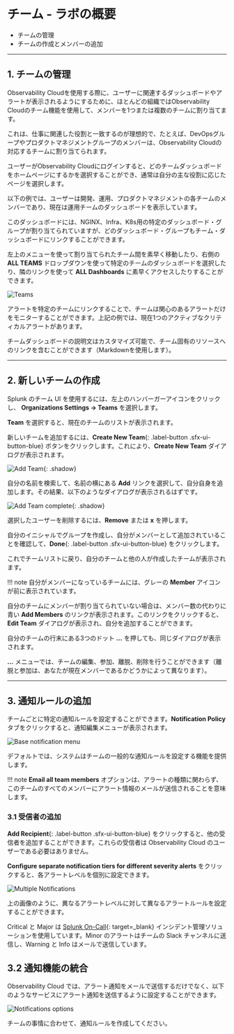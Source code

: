 # チーム - ラボの概要

* チームの管理
* チームの作成とメンバーの追加

---

## 1. チームの管理

Observability Cloudを使用する際に、ユーザーに関連するダッシュボードやアラートが表示されるようにするために、ほとんどの組織ではObservability Cloudのチーム機能を使用して、メンバーを1つまたは複数のチームに割り当てます。

これは、仕事に関連した役割と一致するのが理想的で、たとえば、DevOpsグループやプロダクトマネジメントグループのメンバーは、Observability Cloudの対応するチームに割り当てられます。

ユーザーがObservability Cloudにログインすると、どのチームダッシュボードをホームページにするかを選択することができ、通常は自分の主な役割に応じたページを選択します。

以下の例では、ユーザーは開発、運用、プロダクトマネジメントの各チームのメンバーであり、現在は運用チームのダッシュボードを表示しています。

このダッシュボードには、NGINX、Infra、K8s用の特定のダッシュボード・グループが割り当てられていますが、どのダッシュボード・グループもチーム・ダッシュボードにリンクすることができます。

左上のメニューを使って割り当てられたチーム間を素早く移動したり、右側の **ALL TEAMS** ドロップダウンを使って特定のチームのダッシュボードを選択したり、隣のリンクを使って **ALL Dashboards** に素早くアクセスしたりすることができます。

![Teams](../images/servicebureau/teams-homepage.png)

アラートを特定のチームにリンクすることで、チームは関心のあるアラートだけをモニターすることができます。上記の例では、現在1つのアクティブなクリティカルアラートがあります。

チームダッシュボードの説明文はカスタマイズ可能で、チーム固有のリソースへのリンクを含むことができます（Markdownを使用します）。

---

## 2. 新しいチームの作成

Splunk のチーム UI を使用するには、左上のハンバーガーアイコンをクリックし、 **Organizations Settings → Teams** を選択します。

**Team** を選択すると、現在のチームのリストが表示されます。

新しいチームを追加するには、**Create New Team**{: .label-button .sfx-ui-button-blue} ボタンをクリックします。これにより、**Create New Team** ダイアログが表示されます。

![Add Team](../images/servicebureau/create-new-team.png){: .shadow}

自分の名前を検索して、名前の横にある **Add** リンクを選択して、自分自身を追加します。その結果、以下のようなダイアログが表示されるはずです。

![Add Team complete](../images/servicebureau/add-to-team.png){: .shadow}

選択したユーザーを削除するには、**Remove** または **x** を押します。

自分のイニシャルでグループを作成し、自分がメンバーとして追加されていることを確認して、**Done**{: .label-button .sfx-ui-button-blue} をクリックします。

これでチームリストに戻り、自分のチームと他の人が作成したチームが表示されます。

!!! note
    自分がメンバーになっているチームには、グレーの **Member** アイコンが前に表示されています。

自分のチームにメンバーが割り当てられていない場合は、メンバー数の代わりに青い **Add Members** のリンクが表示されます。このリンクをクリックすると、**Edit Team** ダイアログが表示され、自分を追加することができます。

自分のチームの行末にある3つのドット **...** を押しても、同じダイアログが表示されます。

**...** メニューでは、チームの編集、参加、離脱、削除を行うことができます（離脱と参加は、あなたが現在メンバーであるかどうかによって異なります）。

---

## 3. 通知ルールの追加

チームごとに特定の通知ルールを設定することができます。**Notification Policy** タブをクリックすると、通知編集メニューが表示されます。

![Base notification menu](../images/servicebureau/notification-policy.png)

デフォルトでは、システムはチームの一般的な通知ルールを設定する機能を提供します。

!!! note
    **Email all team members** オプションは、アラートの種類に関わらず、このチームのすべてのメンバーにアラート情報のメールが送信されることを意味します。

### 3.1 受信者の追加

**Add Recipient**{: .label-button .sfx-ui-button-blue} をクリックすると、他の受信者を追加することができます。これらの受信者は Observability Cloud のユーザーである必要はありません。

**Configure separate notification tiers for different severity alerts** をクリックすると、各アラートレベルを個別に設定できます。

![Multiple Notifications](../images/servicebureau/single-policy.png)

上の画像のように、異なるアラートレベルに対して異なるアラートルールを設定することができます。

Critical と Major は [Splunk On-Call](https://victorops.com/){: target=_blank} インシデント管理ソリューションを使用しています。Minor のアラートはチームの Slack チャンネルに送信し、Warning と Info はメールで送信しています。

## 3.2 通知機能の統合

Observability Cloud では、アラート通知をメールで送信するだけでなく、以下のようなサービスにアラート通知を送信するように設定することができます。

![Notifications options](../images/servicebureau/integrations.png)

チームの事情に合わせて、通知ルールを作成してください。
